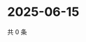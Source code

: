 # 2025-06-15

共 0 条

<!-- BEGIN ZHIHUVIDEO -->
<!-- 最后更新时间 Sun Jun 15 2025 23:10:22 GMT+0800 (China Standard Time) -->

<!-- END ZHIHUVIDEO -->
